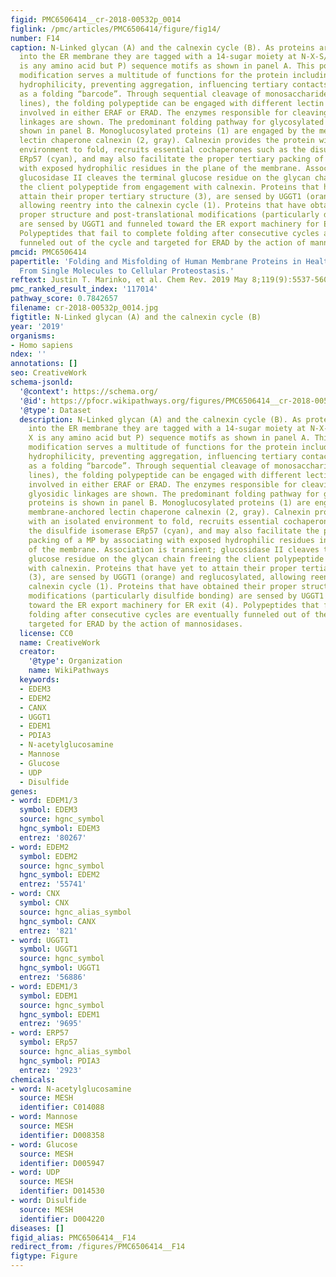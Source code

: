 ```yaml
---
figid: PMC6506414__cr-2018-00532p_0014
figlink: /pmc/articles/PMC6506414/figure/fig14/
number: F14
caption: N-Linked glycan (A) and the calnexin cycle (B). As proteins are translocated
  into the ER membrane they are tagged with a 14-sugar moiety at N-X-S/T (where X
  is any amino acid but P) sequence motifs as shown in panel A. This post-translational
  modification serves a multitude of functions for the protein including increasing
  hydrophilicity, preventing aggregation, influencing tertiary contacts, and serving
  as a folding “barcode”. Through sequential cleavage of monosaccharides (gray dotted
  lines), the folding polypeptide can be engaged with different lectin chaperones
  involved in either ERAF or ERAD. The enzymes responsible for cleaving various glyosidic
  linkages are shown. The predominant folding pathway for glycosylated proteins is
  shown in panel B. Monoglucosylated proteins (1) are engaged by the membrane-anchored
  lectin chaperone calnexin (2, gray). Calnexin provides the protein with an isolated
  environment to fold, recruits essential cochaperones such as the disulfide isomerase
  ERp57 (cyan), and may also facilitate the proper tertiary packing of a MP by associating
  with exposed hydrophilic residues in the plane of the membrane. Association is transient;
  glucosidase II cleaves the terminal glucose residue on the glycan chain freeing
  the client polypeptide from engagement with calnexin. Proteins that have yet to
  attain their proper tertiary structure (3), are sensed by UGGT1 (orange) and reglucosylated,
  allowing reentry into the calnexin cycle (1). Proteins that have obtained their
  proper structure and post-translational modifications (particularly disulfide bonding)
  are sensed by UGGT1 and funneled toward the ER export machinery for ER exit (4).
  Polypeptides that fail to complete folding after consecutive cycles are eventually
  funneled out of the cycle and targeted for ERAD by the action of mannosidases.
pmcid: PMC6506414
papertitle: 'Folding and Misfolding of Human Membrane Proteins in Health and Disease:
  From Single Molecules to Cellular Proteostasis.'
reftext: Justin T. Marinko, et al. Chem Rev. 2019 May 8;119(9):5537-5606.
pmc_ranked_result_index: '117014'
pathway_score: 0.7842657
filename: cr-2018-00532p_0014.jpg
figtitle: N-Linked glycan (A) and the calnexin cycle (B)
year: '2019'
organisms:
- Homo sapiens
ndex: ''
annotations: []
seo: CreativeWork
schema-jsonld:
  '@context': https://schema.org/
  '@id': https://pfocr.wikipathways.org/figures/PMC6506414__cr-2018-00532p_0014.html
  '@type': Dataset
  description: N-Linked glycan (A) and the calnexin cycle (B). As proteins are translocated
    into the ER membrane they are tagged with a 14-sugar moiety at N-X-S/T (where
    X is any amino acid but P) sequence motifs as shown in panel A. This post-translational
    modification serves a multitude of functions for the protein including increasing
    hydrophilicity, preventing aggregation, influencing tertiary contacts, and serving
    as a folding “barcode”. Through sequential cleavage of monosaccharides (gray dotted
    lines), the folding polypeptide can be engaged with different lectin chaperones
    involved in either ERAF or ERAD. The enzymes responsible for cleaving various
    glyosidic linkages are shown. The predominant folding pathway for glycosylated
    proteins is shown in panel B. Monoglucosylated proteins (1) are engaged by the
    membrane-anchored lectin chaperone calnexin (2, gray). Calnexin provides the protein
    with an isolated environment to fold, recruits essential cochaperones such as
    the disulfide isomerase ERp57 (cyan), and may also facilitate the proper tertiary
    packing of a MP by associating with exposed hydrophilic residues in the plane
    of the membrane. Association is transient; glucosidase II cleaves the terminal
    glucose residue on the glycan chain freeing the client polypeptide from engagement
    with calnexin. Proteins that have yet to attain their proper tertiary structure
    (3), are sensed by UGGT1 (orange) and reglucosylated, allowing reentry into the
    calnexin cycle (1). Proteins that have obtained their proper structure and post-translational
    modifications (particularly disulfide bonding) are sensed by UGGT1 and funneled
    toward the ER export machinery for ER exit (4). Polypeptides that fail to complete
    folding after consecutive cycles are eventually funneled out of the cycle and
    targeted for ERAD by the action of mannosidases.
  license: CC0
  name: CreativeWork
  creator:
    '@type': Organization
    name: WikiPathways
  keywords:
  - EDEM3
  - EDEM2
  - CANX
  - UGGT1
  - EDEM1
  - PDIA3
  - N-acetylglucosamine
  - Mannose
  - Glucose
  - UDP
  - Disulfide
genes:
- word: EDEM1/3
  symbol: EDEM3
  source: hgnc_symbol
  hgnc_symbol: EDEM3
  entrez: '80267'
- word: EDEM2
  symbol: EDEM2
  source: hgnc_symbol
  hgnc_symbol: EDEM2
  entrez: '55741'
- word: CNX
  symbol: CNX
  source: hgnc_alias_symbol
  hgnc_symbol: CANX
  entrez: '821'
- word: UGGT1
  symbol: UGGT1
  source: hgnc_symbol
  hgnc_symbol: UGGT1
  entrez: '56886'
- word: EDEM1/3
  symbol: EDEM1
  source: hgnc_symbol
  hgnc_symbol: EDEM1
  entrez: '9695'
- word: ERP57
  symbol: ERp57
  source: hgnc_alias_symbol
  hgnc_symbol: PDIA3
  entrez: '2923'
chemicals:
- word: N-acetylglucosamine
  source: MESH
  identifier: C014088
- word: Mannose
  source: MESH
  identifier: D008358
- word: Glucose
  source: MESH
  identifier: D005947
- word: UDP
  source: MESH
  identifier: D014530
- word: Disulfide
  source: MESH
  identifier: D004220
diseases: []
figid_alias: PMC6506414__F14
redirect_from: /figures/PMC6506414__F14
figtype: Figure
---
```

